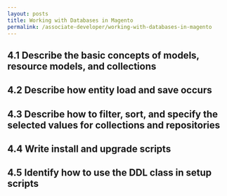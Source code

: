```yaml
---
layout: posts
title: Working with Databases in Magento
permalink: /associate-developer/working-with-databases-in-magento
---
```


## 4.1 Describe the basic concepts of models, resource models, and collections
## 4.2 Describe how entity load and save occurs
## 4.3 Describe how to filter, sort, and specify the selected values for collections and repositories
## 4.4 Write install and upgrade scripts
## 4.5 Identify how to use the DDL class in setup scripts

